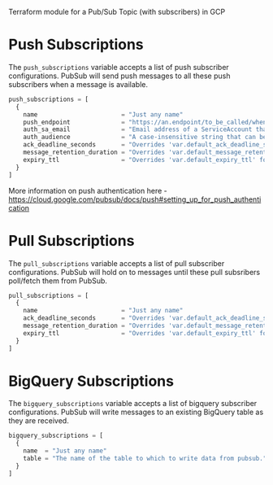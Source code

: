 Terraform module for a Pub/Sub Topic (with subscribers) in GCP

# Push Subscriptions

The `push_subscriptions` variable accepts a list of push subscriber configurations. PubSub will send push messages to all these push subscribers when a message is available.

```terraform
push_subscriptions = [
  {
    name                       = "Just any name"
    push_endpoint              = "https://an.endpoint/to_be_called/when_a_message/is_available/for_delivery"
    auth_sa_email              = "Email address of a ServiceAccount that has permission to call this endpoint"
    auth_audience              = "A case-insensitive string that can be used to validate intended audience"
    ack_deadline_seconds       = "Overrides 'var.default_ack_deadline_seconds' for this subscriber"
    message_retention_duration = "Overrides 'var.default_message_retention_duration' for this subscriber"
    expiry_ttl                 = "Overrides 'var.default_expiry_ttl' for this subscriber"
  }
]
```
More information on push authentication here - https://cloud.google.com/pubsub/docs/push#setting_up_for_push_authentication

# Pull Subscriptions

The `pull_subscriptions` variable accepts a list of pull subscriber configurations. PubSub will hold on to messages until these pull subsribers poll/fetch them from PubSub.

```terraform
pull_subscriptions = [
  {
    name                       = "Just any name"
    ack_deadline_seconds       = "Overrides 'var.default_ack_deadline_seconds' for this subscriber"
    message_retention_duration = "Overrides 'var.default_message_retention_duration' for this subscriber"
    expiry_ttl                 = "Overrides 'var.default_expiry_ttl' for this subscriber"
  }
]
```

# BigQuery Subscriptions

The `bigquery_subscriptions` variable accepts a list of bigquery subscriber configurations. PubSub will write messages to an existing BigQuery table as they are received.

```terraform
bigquery_subscriptions = [
  {
    name  = "Just any name"
    table = "The name of the table to which to write data from pubsub."
  }
]
```
